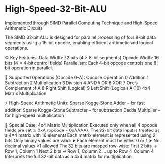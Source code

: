 # High-Speed-32-Bit-ALU
Implemented through SIMD Parallel Computing Technique and High-Speed Arithmetic Circuits

The SIMD 32-bit ALU is designed for parallel processing of four 8-bit data segments using a 16-bit opcode, enabling efficient arithmetic and logical operations.

⚙️ Key Features:
Data Width: 32 bits (4 × 8-bit segments)
Opcode Width: 16 bits (4 × 4-bit control fields)
Parallelism: Each 4-bit opcode controls one 8-bit operation in parallel.

🔢 Supported Operations (Opcode 0–A):
Opcode	Operation
0	      Addition
1      	Subtraction
2	      Multiplication
3	      Division
4	      AND
5	      OR
6	      XOR
7	      One’s Complement of A
8	      Right Shift (Logical)
9	      Left Shift (Logical)
A (10)	4x4 Matrix Multiplication

⚡ High-Speed Arithmetic Units:
Sparse Kogge-Stone Adder – for fast addition
Sparse Kogge-Stone Subtracter – for subtraction
Dadda Multiplier – for high-speed multiplication

🔄 Special Case: 4x4 Matrix Multiplication
Executed only when all 4 opcode fields are set to 0xA (opcode = 0xAAAA).
The 32-bit data input is treated as a 4×4 matrix with 16 elements
Each matrix element is represented using 2 bits
Only binary values are valid:
➤ Each element must be either 0 or 1
➤ No decimal values >1 allowed
The 32 bits are mapped row-wise:
First 2 bits → Row 1, Column 1
Next 2 bits → Row 1, Column 2
... up to Row 4, Column 4
Interprets the full 32-bit data as a 4x4 matrix for multiplication

